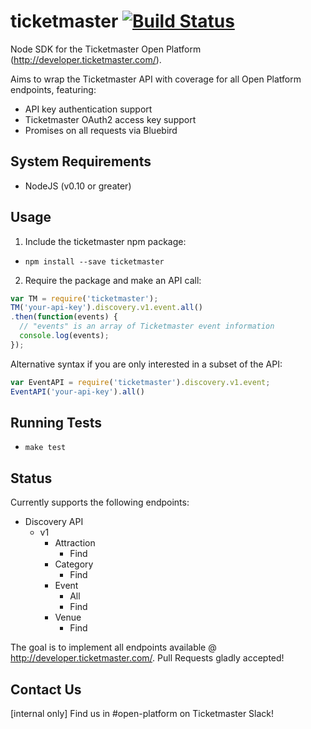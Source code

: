 # ticketmaster [![Build Status](https://travis-ci.org/ticketmaster-api/sdk-javascript.svg?branch=master)](https://travis-ci.org/ticketmaster-api/sdk-javascript)


Node SDK for the Ticketmaster Open Platform (http://developer.ticketmaster.com/).

Aims to wrap the Ticketmaster API with coverage for all Open Platform endpoints, featuring:
 - API key authentication support
 - Ticketmaster OAuth2 access key support
 - Promises on all requests via Bluebird

## System Requirements

 - NodeJS (v0.10 or greater)

## Usage


1. Include the ticketmaster npm package:

 - `npm install --save ticketmaster`

2. Require the package and make an API call:

```javascript
var TM = require('ticketmaster');
TM('your-api-key').discovery.v1.event.all()
.then(function(events) {
  // "events" is an array of Ticketmaster event information
  console.log(events);
});
```

Alternative syntax if you are only interested in a subset of the API:
```javascript
var EventAPI = require('ticketmaster').discovery.v1.event;
EventAPI('your-api-key').all()
```

## Running Tests

 - `make test`

## Status

Currently supports the following endpoints:

 - Discovery API
   - v1
     - Attraction
       - Find
     - Category
       - Find
     - Event
       - All
       - Find
     - Venue
       - Find

The goal is to implement all endpoints available @ http://developer.ticketmaster.com/.
Pull Requests gladly accepted!

## Contact Us

[internal only] Find us in #open-platform on Ticketmaster Slack!

